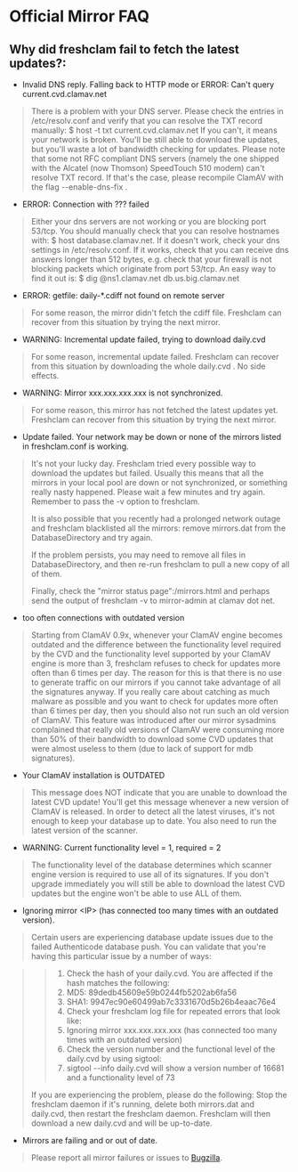 # Official Mirror FAQ

## Why did freshclam fail to fetch the latest updates?:

* Invalid DNS reply. Falling back to HTTP mode or ERROR: Can't query current.cvd.clamav.net  

>There is a problem with your DNS server. Please check the entries in /etc/resolv.conf and verify that you can resolve the TXT record manually: $ host -t txt current.cvd.clamav.net If you can't, it means your network is broken. You'll be still able to download the updates, but you'll waste a lot of bandwidth checking for updates. Please note that some not RFC compliant DNS servers (namely the one shipped with the Alcatel (now Thomson) SpeedTouch 510 modem) can't resolve TXT record. If that's the case, please recompile ClamAV with the flag --enable-dns-fix .

* ERROR: Connection with ??? failed

>Either your dns servers are not working or you are blocking port 53/tcp. You should manually check that you can resolve hostnames with: $ host database.clamav.net. If it doesn't work, check your dns settings in /etc/resolv.conf. If it works, check that you can receive dns answers longer than 512 bytes, e.g. check that your firewall is not blocking packets which originate from port 53/tcp. An easy way to find it out is: $ dig @ns1.clamav.net db.us.big.clamav.net

* ERROR: getfile: daily-\*.cdiff not found on remote server

>For some reason, the mirror didn't fetch the cdiff file. Freshclam can recover from this situation by trying the next mirror.

* WARNING: Incremental update failed, trying to download daily.cvd  

>For some reason, incremental update failed. Freshclam can recover from this situation by downloading the whole daily.cvd . No side effects.

* WARNING: Mirror xxx.xxx.xxx.xxx is not synchronized.

>For some reason, this mirror has not fetched the latest updates yet. Freshclam can recover from this situation by trying the next mirror.

* Update failed. Your network may be down or none of the mirrors listed in freshclam.conf is working.

>It's not your lucky day. Freshclam tried every possible way to download the updates but failed. Usually this means that all the mirrors in your local pool are down or not synchronized, or something really nasty happened. Please wait a few minutes and try again. Remember to pass the -v option to freshclam.
>
>It is also possible that you recently had a prolonged network outage and freshclam blacklisted all the mirrors: remove mirrors.dat from the DatabaseDirectory and try again.
>
>If the problem persists, you may need to remove all files in DatabaseDirectory, and then re-run freshclam to pull a new copy of all of them. 
>
>Finally, check the "mirror status page":/mirrors.html and perhaps send the output of freshclam -v to mirror-admin at clamav dot net.

* too often connections with outdated version

>Starting from ClamAV 0.9x, whenever your ClamAV engine becomes outdated and the difference between the functionality level required by the CVD and the functionality level supported by your ClamAV engine is more than 3, freshclam refuses to check for updates more often than 6 times per day. The reason for this is that there is no use to generate traffic on our mirrors if you cannot take advantage of all the signatures anyway. If you really care about catching as much malware as possible and you want to check for updates more often than 6 times per day, then you should also not run such an old version of ClamAV. This feature was introduced after our mirror sysadmins complained that really old versions of ClamAV were consuming more than 50% of their bandwidth to download some CVD updates that were almost useless to them (due to lack of support for mdb signatures).

* Your ClamAV installation is OUTDATED

>This message does NOT indicate that you are unable to download the latest CVD update! You'll get this message whenever a new version of ClamAV is released. In order to detect all the latest viruses, it's not enough to keep your database up to date. You also need to run the latest version of the scanner. 

* WARNING: Current functionality level = 1, required = 2

>The functionality level of the database determines which scanner engine version is required to use all of its signatures. If you don't upgrade immediately you will still be able to download the latest CVD updates but the engine won't be able to use ALL of them.

* Ignoring mirror  &lt;IP&gt; (has connected too many times with an outdated version). 

>Certain users are experiencing database update issues due to the failed Authenticode database push. You can validate that you're having this particular issue by a number of ways:

>>1. Check the hash of your daily.cvd. You are affected if the hash matches the following:
>>2. MD5: 89dedb45609e59b0244fb5202ab6fa56
>>3. SHA1: 9947ec90e60499ab7c3331670d5b26b4eaac76e4
>>4. Check your freshclam log file for repeated errors that look like:
>>5. Ignoring mirror xxx.xxx.xxx.xxx (has connected too many times with an outdated version)
>>6. Check the version number and the functional level of the daily.cvd by using sigtool:
>>7. sigtool --info daily.cvd will show a version number of 16681 and a functionality level of 73  
>
>If you are experiencing the problem, please do the following:  Stop the freshclam daemon if it's running, delete both mirrors.dat and daily.cvd, then restart the freshclam daemon. Freshclam will then download a new daily.cvd and will be up-to-date.

*  Mirrors are failing and or out of date.

>Please report all mirror failures or issues to [Bugzilla](https://bugzilla.clamav.net/buglist.cgi?component=Mirror&product=Mirror%20Issues).

